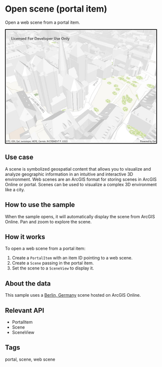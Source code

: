 # Open scene (portal item)

Open a web scene from a portal item.

![Image of open a scene portal item](OpenScenePortalItem.jpg)

## Use case

A scene is symbolized geospatial content that allows you to visualize and analyze geographic information in an intuitive and interactive 3D environment. Web scenes are an ArcGIS format for storing scenes in ArcGIS Online or portal. Scenes can be used to visualize a complex 3D environment like a city.

## How to use the sample

When the sample opens, it will automatically display the scene from ArcGIS Online. Pan and zoom to explore the scene.

## How it works

To open a web scene from a portal item:

1. Create a `PortalItem` with an item ID pointing to a web scene.
2. Create a `Scene` passing in the portal item.
3. Set the scene to a `SceneView` to display it.

## About the data

This sample uses a [Berlin, Germany](https://www.arcgis.com/home/item.html?id=31874da8a16d45bfbc1273422f772270) scene hosted on ArcGIS Online.

## Relevant API

* PortalItem
* Scene
* SceneView

## Tags

portal, scene, web scene